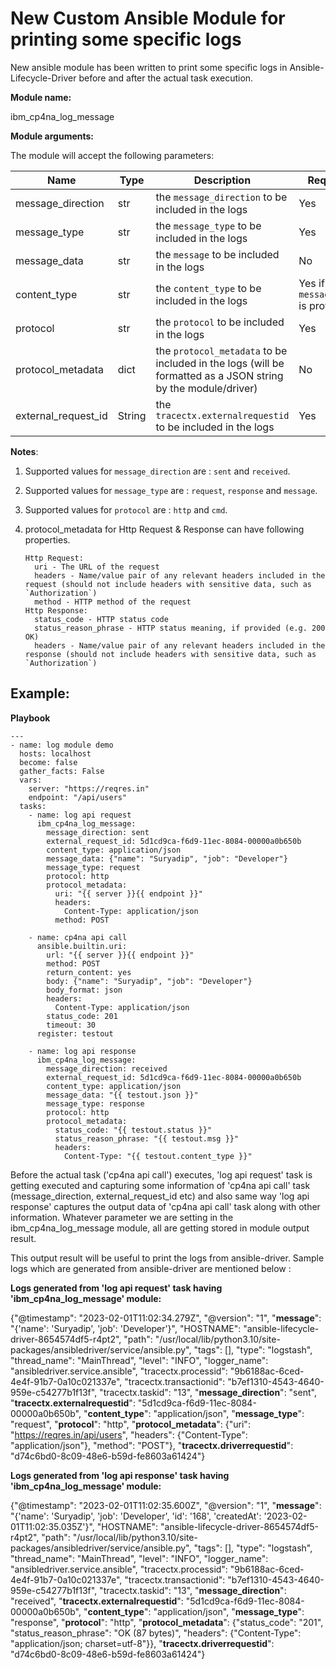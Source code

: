 
# New Custom Ansible Module for printing some specific logs

New ansible module has been written to print some specific logs in Ansible-Lifecycle-Driver before and after the actual task execution.

**Module name:**

ibm_cp4na_log_message


**Module arguments:**

The module will accept the following parameters:

| Name | Type | Description | Required |
| --- | --- | --- | --- | 
| message_direction | str | the `message_direction` to be included in the logs | Yes |
| message_type | str | the `message_type` to be included in the logs | Yes |
| message_data | str | the `message` to be included in the logs | No |
| content_type | str | the `content_type` to be included in the logs | Yes if `message_data` is provided |
| protocol | str | the `protocol` to be included in the logs | Yes |
| protocol_metadata | dict | the `protocol_metadata` to be included in the logs (will be formatted as a JSON string by the module/driver) | No |
| external_request_id | String | the `tracectx.externalrequestid` to be included in the logs | Yes | 

**Notes**: 
  1. Supported values for `message_direction` are : `sent` and `received`.
  2. Supported values for `message_type` are : `request`, `response` and `message`.
  3. Supported values for `protocol` are : `http` and `cmd`.
  4. protocol_metadata for Http Request & Response can have following properties.
 
     ```
     Http Request: 
       uri - The URL of the request
       headers - Name/value pair of any relevant headers included in the request (should not include headers with sensitive data, such as `Authorization`)
       method - HTTP method of the request
     Http Response:
       status_code - HTTP status code
       status_reason_phrase - HTTP status meaning, if provided (e.g. 200 OK)
       headers - Name/value pair of any relevant headers included in the response (should not include headers with sensitive data, such as `Authorization`)
     ```

## Example:

**Playbook**
```
---
- name: log module demo
  hosts: localhost
  become: false
  gather_facts: False
  vars:
    server: "https://reqres.in"
    endpoint: "/api/users"
  tasks:
    - name: log api request
      ibm_cp4na_log_message:
        message_direction: sent
        external_request_id: 5d1cd9ca-f6d9-11ec-8084-00000a0b650b
        content_type: application/json
        message_data: {"name": "Suryadip", "job": "Developer"}
        message_type: request
        protocol: http
        protocol_metadata: 
          uri: "{{ server }}{{ endpoint }}"
          headers:
            Content-Type: application/json
          method: POST

    - name: cp4na api call
      ansible.builtin.uri:
        url: "{{ server }}{{ endpoint }}"
        method: POST
        return_content: yes
        body: {"name": "Suryadip", "job": "Developer"}
        body_format: json
        headers:
          Content-Type: application/json
        status_code: 201
        timeout: 30
      register: testout

    - name: log api response
      ibm_cp4na_log_message:
        message_direction: received
        external_request_id: 5d1cd9ca-f6d9-11ec-8084-00000a0b650b
        content_type: application/json
        message_data: "{{ testout.json }}"
        message_type: response
        protocol: http
        protocol_metadata: 
          status_code: "{{ testout.status }}"
          status_reason_phrase: "{{ testout.msg }}"
          headers:
            Content-Type: "{{ testout.content_type }}" 

```
Before the actual task ('cp4na api call') executes, 'log api request' task is getting executed and capturing some information of 'cp4na api call' task (message_direction, external_request_id etc) and also same way 'log api response' captures the output data of 'cp4na api call' task along with other information. Whatever parameter we are setting in the ibm_cp4na_log_message module, all are getting stored in module output result.

This output result will be useful to print the logs from ansible-driver. Sample logs which are generated from ansible-driver are mentioned below :

**Logs generated from 'log api request' task having 'ibm_cp4na_log_message' module:**

{"@timestamp": "2023-02-01T11:02:34.279Z", "@version": "1", "**message**": "{'name': 'Suryadip', 'job': 'Developer'}", "HOSTNAME": "ansible-lifecycle-driver-8654574df5-r4pt2", "path": "/usr/local/lib/python3.10/site-packages/ansibledriver/service/ansible.py", "tags": [], "type": "logstash", "thread_name": "MainThread", "level": "INFO", "logger_name": "ansibledriver.service.ansible", "tracectx.processid": "9b6188ac-6ced-4e4f-91b7-0a10c021337e", "tracectx.transactionid": "b7ef1310-4543-4640-959e-c54277b1f13f", "tracectx.taskid": "13", "**message_direction**": "sent", "**tracectx.externalrequestid**": "5d1cd9ca-f6d9-11ec-8084-00000a0b650b", "**content_type**": "application/json", "**message_type**": "request", "**protocol**": "http", "**protocol_metadata**": {"uri": "https://reqres.in/api/users", "headers": {"Content-Type": "application/json"}, "method": "POST"}, "**tracectx.driverrequestid**": "d74c6bd0-8c09-48e6-b59d-fe8603a61424"}
   
**Logs generated from 'log api response' task having 'ibm_cp4na_log_message' module:**

{"@timestamp": "2023-02-01T11:02:35.600Z", "@version": "1", "**message**": "{'name': 'Suryadip', 'job': 'Developer', 'id': '168', 'createdAt': '2023-02-01T11:02:35.035Z'}", "HOSTNAME": "ansible-lifecycle-driver-8654574df5-r4pt2", "path": "/usr/local/lib/python3.10/site-packages/ansibledriver/service/ansible.py", "tags": [], "type": "logstash", "thread_name": "MainThread", "level": "INFO", "logger_name": "ansibledriver.service.ansible", "tracectx.processid": "9b6188ac-6ced-4e4f-91b7-0a10c021337e", "tracectx.transactionid": "b7ef1310-4543-4640-959e-c54277b1f13f", "tracectx.taskid": "13", "**message_direction**": "received", "**tracectx.externalrequestid**": "5d1cd9ca-f6d9-11ec-8084-00000a0b650b", "**content_type**": "application/json", "**message_type**": "response", "**protocol**": "http", "**protocol_metadata**": {"status_code": "201", "status_reason_phrase": "OK (87 bytes)", "headers": {"Content-Type": "application/json; charset=utf-8"}}, "**tracectx.driverrequestid**": "d74c6bd0-8c09-48e6-b59d-fe8603a61424"}
